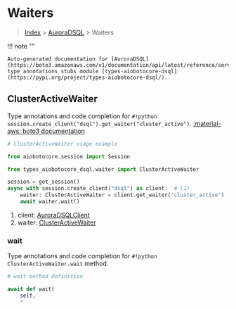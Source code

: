 # Waiters

> [Index](../README.md) > [AuroraDSQL](./README.md) > Waiters

!!! note ""

    Auto-generated documentation for [AuroraDSQL](https://boto3.amazonaws.com/v1/documentation/api/latest/reference/services/dsql.html#auroradsql)
    type annotations stubs module [types-aiobotocore-dsql](https://pypi.org/project/types-aiobotocore-dsql/).

## ClusterActiveWaiter

Type annotations and code completion for `#!python session.create_client("dsql").get_waiter("cluster_active")`.
[:material-aws: boto3 documentation](https://boto3.amazonaws.com/v1/documentation/api/latest/reference/services/dsql/waiter/ClusterActive.html#AuroraDSQL.Waiter.ClusterActive)

```python
# ClusterActiveWaiter usage example

from aiobotocore.session import Session

from types_aiobotocore_dsql.waiter import ClusterActiveWaiter

session = get_session()
async with session.create_client("dsql") as client:  # (1)
    waiter: ClusterActiveWaiter = client.get_waiter("cluster_active")  # (2)
    await waiter.wait()
```

1. client: [AuroraDSQLClient](./client.md)
2. waiter: [ClusterActiveWaiter](./waiters.md#clusteractivewaiter)


### wait

Type annotations and code completion for `#!python ClusterActiveWaiter.wait` method.

```python
# wait method definition

await def wait(
    self,
    *,
    identifier: str,
    WaiterConfig: WaiterConfigTypeDef = ...,  # (1)
) -> None:
    ...
```

1. See [:material-code-braces: WaiterConfigTypeDef](./type_defs.md#waiterconfigtypedef) 


```python
# wait method usage example with argument unpacking

kwargs: GetClusterInputWaitTypeDef = {  # (1)
    "identifier": ...,
}

parent.wait(**kwargs)
```

1. See [:material-code-braces: GetClusterInputWaitTypeDef](./type_defs.md#getclusterinputwaittypedef) 
## ClusterNotExistsWaiter

Type annotations and code completion for `#!python session.create_client("dsql").get_waiter("cluster_not_exists")`.
[:material-aws: boto3 documentation](https://boto3.amazonaws.com/v1/documentation/api/latest/reference/services/dsql/waiter/ClusterNotExists.html#AuroraDSQL.Waiter.ClusterNotExists)

```python
# ClusterNotExistsWaiter usage example

from aiobotocore.session import Session

from types_aiobotocore_dsql.waiter import ClusterNotExistsWaiter

session = get_session()
async with session.create_client("dsql") as client:  # (1)
    waiter: ClusterNotExistsWaiter = client.get_waiter("cluster_not_exists")  # (2)
    await waiter.wait()
```

1. client: [AuroraDSQLClient](./client.md)
2. waiter: [ClusterNotExistsWaiter](./waiters.md#clusternotexistswaiter)


### wait

Type annotations and code completion for `#!python ClusterNotExistsWaiter.wait` method.

```python
# wait method definition

await def wait(
    self,
    *,
    identifier: str,
    WaiterConfig: WaiterConfigTypeDef = ...,  # (1)
) -> None:
    ...
```

1. See [:material-code-braces: WaiterConfigTypeDef](./type_defs.md#waiterconfigtypedef) 


```python
# wait method usage example with argument unpacking

kwargs: GetClusterInputWaitExtraTypeDef = {  # (1)
    "identifier": ...,
}

parent.wait(**kwargs)
```

1. See [:material-code-braces: GetClusterInputWaitExtraTypeDef](./type_defs.md#getclusterinputwaitextratypedef) 

